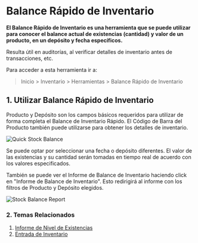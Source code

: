 <!-- add-breadcrumbs -->
# Balance Rápido de Inventario 

**El Balance Rápido de Inventario  es una herramienta que se puede utilizar para conocer el balance actual de existencias (cantidad) y valor de un producto, en un depósito y fecha específicos.**

Resulta útil en auditorías, al verificar detalles de inventario antes de transacciones, etc. 

Para acceder a esta herramienta ir a:
> Inicio > Inventario > Herramientas > Balance Rápido de Inventario 

## 1. Utilizar Balance Rápido de Inventario 
Producto y Depósito son los campos básicos requeridos para utilizar de forma completa el Balance de Inventario Rápido. El Código de Barra del Producto también puede utilizarse para obtener los detalles de inventario. 

![Quick Stock Balance](/docs/assets/img/stock/quick-stock-balance.png)

Se puede optar por seleccionar una fecha o depósito diferentes. El valor de las existencias y su cantidad serán tomadas en tiempo real de acuerdo con los valores especificados. 

También se puede ver el Informe de Balance de Inventario haciendo click en "Informe de Balance de Inventario". Esto redirigirá al informe con los filtros de Producto y Depósito elegidos. 

![Stock Balance Report](/docs/assets/img/stock/stock-balance-report.png)

### 2. Temas Relacionados
1. [Informe de Nivel de Existencias](/docs/user/manual/en/stock/stock-level-report)
1. [Entrada de Inventario](/docs/user/manual/en/stock/stock-entry)
